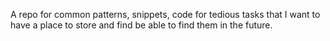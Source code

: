 A repo for common patterns, snippets, code for tedious tasks that I want to have a place to store and find be able to find them in the future.
